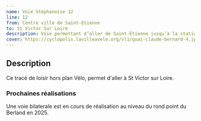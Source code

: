 ```yaml
---
name: Voie Stéphanoise 12
line: 12
from: Centre ville de Saint-Etienne
to: St Victor Sur Loire
description: Voie permettant d’aller de Saint-Étienne jusqu’à la station balnéaire de Saint-Victor sur Loire.
cover: https://cyclopolis.lavilleavelo.org/vl1/quai-claude-bernard-4.jpg
---
```

## Description
Ce tracé de loisir hors plan Vélo, permet d'aller à St Victor sur Loire.

### Prochaines réalisations 
Une voie bilaterale est en cours de réalisation au niveau du rond point du Berland en 2025.